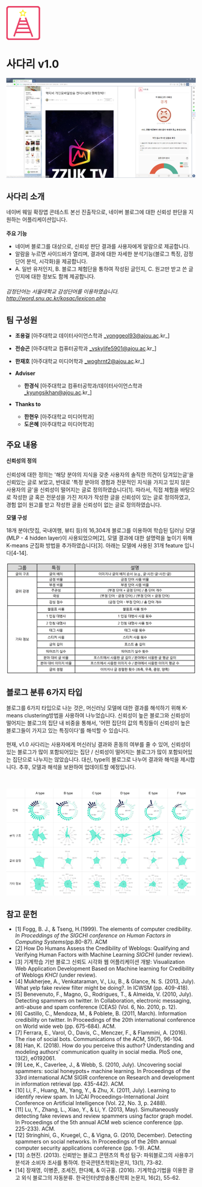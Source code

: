 ![Alt text](./image/icon.png "Icon")
# 사다리 v1.0
![Alt text](./image/Overview_1.png "Overview")
## 사다리 소개
네이버 웨일 확장앱 콘테스트 본선 진출작으로, 네이버 블로그에 대한 신뢰성 판단을 지원하는 어플리케이션입니다.
<br><br>
__주요 기능__<br>
 * 네이버 블로그를 대상으로, 신뢰성 판단 결과를 사용자에게 알람으로 제공합니다.
 * 알람을 누르면 사이드바가 열리며, 결과에 대한 자세한 분석기능(블로그 특징, 감정단어 분석, 시각화)을 제공합니다.
 * A. 일반 유저인지, B. 블로그 체험단을 통하여 작성된 글인지, C. 원고만 받고 쓴 글인지에 대한 정보도 함께 제공합니다. 
 ###### 감정단어는 서울대학교 감성단어를 이용하였습니다. http://word.snu.ac.kr/kosac/lexicon.php
 ## 팀 구성원

*	__조용걸__ [아주대학교 데이터사이언스학과  _yonggeol93@ajou.ac.kr_]
* __전승곤__ [아주대학교 컴퓨터공학과  _vskylife5901@ajou.ac.kr_] 
* __한재호__ [아주대학교 미디어학과  _woghrnt2@ajou.ac.kr_]

*	__Adviser__ 
    *	__한경식__ [아주대학교 컴퓨터공학과/데이터사이언스학과 _kyungsikhan@ajou.ac.kr_]
    
*	__Thanks to__ 
    *	__한현우__ [아주대학교 미디어학과]
    *	__도은혜__ [아주대학교 미디어학과]
    
    
## 주요 내용

__신뢰성의 정의__<br><br>
신뢰성에 대한 정의는 '해당 분야의 지식을 갖춘 사용자의 솔직한 의견이 담겨있는글'을 신뢰있는 글로 보았고, 반대로 '특정 분야의 경험과 전문적인 지식을 가지고 있지 않은 사용자의 글'을 신뢰성이 떨어지는 글로 정의하였습니다[1]. 따라서, 직접 체험을 바탕으로 작성한 글 혹은 전문성을 가진 저자가 작성한 글을 신뢰성이 있는 글로 정의하였고, 경험 없이 원고를 받고 작성한 글을 신뢰성이 없는 글로 정의하였습니다.

__모델 구성__<br>

18개 분야(맛집, 국내여행, 뷰티 등)의 16,304개 블로그를 이용하여 학습된 딥러닝 모델(MLP - 4 hidden layer)이 사용되었으며[2], 모델 결과에 대한 설명력을 높이기 위해
K-means 군집화 방법을 추가하였습니다[3]. 아래는 모델에 사용된 31개 feature 입니다[4-14].<br>
<br>
![Alt text](./image/All_type_of_features.png "All type of features")

## 블로그 분류 6가지 타입
블로그를 6가지 타입으로 나눈 것은, 머신러닝 모델에 대한 결과를 해석하기 위해 K-means clustering방법을 사용하여 나누었습니다.
신뢰성이 높은 블로그와 신뢰성이 떨어지는 블로그의 집단 내 비중을 통해서, '어떤 집단의 값의 특징들이 신뢰성이 높은 블로그들이 가지고 있는 특징이다'를 해석할 수 있습니다.<br><br>
현재, v1.0 사다리는 사용자에게 머신러닝 결과와 혼동의 여부를 줄 수 있어, 신뢰성이 있는 블로그가 많이 포함되어있는 집단 / 신뢰성이 떨어지는 블로그가 많이 포함되어있는 집단으로 나누지는 않았습니다. 대신, type의 블로그로 나누어 결과와 해석을 제시합니다. 추후, 모델과 해석을 보완하여 업데이트할 예정입니다.

<br><br>
![Alt text](./image/All_type_chart_24.png "Visualization chart of 7 type Blog cluster")

## 참고 문헌

*	[1] Fogg, B. J., & Tseng, H.(1999). The elements of computer credibility. _In Proceddings of the SIGCHI conference on Human Factors in Computing Systems_(pp.80-87). ACM
*	[2] How Do Humans Assess the Credibility of Weblogs: Qualifying and Verifying Human Factors with Machine Learning _SIGCHI_ (under review).
*	[3] 기계학습 기반 블로그 신뢰도 시각화 웹 어플리케이션 개발: Visualization Web Application Development Based on Machine learning for Credibility of Weblogs _KHCI_ (under review).
*	[4] Mukherjee, A., Venkataraman, V., Liu, B., & Glance, N. S. (2013, July). What yelp fake review filter might be doing?. In ICWSM (pp. 409-418).
*	[5] Benevenuto, F., Magno, G., Rodrigues, T., & Almeida, V. (2010, July). Detecting spammers on twitter. In Collaboration, electronic messaging, anti-abuse and spam conference (CEAS) (Vol. 6, No. 2010, p. 12).
*	[6] Castillo, C., Mendoza, M., & Poblete, B. (2011, March). Information credibility on twitter. In Proceedings of the 20th international conference on World wide web (pp. 675-684). ACM.
*	[7] Ferrara, E., Varol, O., Davis, C., Menczer, F., & Flammini, A. (2016). The rise of social bots. Communications of the ACM, 59(7), 96-104.
*	[8] Han, K. (2018). How do you perceive this author? Understanding and modeling authors’ communication quality in social media. PloS one, 13(2), e0192061.
*	[9] Lee, K., Caverlee, J., & Webb, S. (2010, July). Uncovering social spammers: social honeypots+ machine learning. In Proceedings of the 33rd international ACM SIGIR conference on Research and development in information retrieval (pp. 435-442). ACM. 
*	[10] Li, F., Huang, M., Yang, Y., & Zhu, X. (2011, July). Learning to identify review spam. In IJCAI Proceedings-International Joint Conference on Artificial Intelligence (Vol. 22, No. 3, p. 2488).
*	[11] Lu, Y., Zhang, L., Xiao, Y., & Li, Y. (2013, May). Simultaneously detecting fake reviews and review spammers using factor graph model. In Proceedings of the 5th annual ACM web science conference (pp. 225-233). ACM.
*	[12] Stringhini, G., Kruegel, C., & Vigna, G. (2010, December). Detecting spammers on social networks. In Proceedings of the 26th annual computer security applications conference (pp. 1-9). ACM.
*	[13] 소현진. (2013). 신뢰받는 블로그 콘텐츠의 특성 탐구: 파워블로그의 사용후기분석과 소비자 조사를 통하여. 한국콘텐츠학회논문지, 13(1), 73-82.
*	[14] 장재영, 이병준, 조세진, 한다혜, & 이규홍. (2016). 기계학습기법을 이용한 광고 외식 블로그의 자동분류. 한국인터넷방송통신학회 논문지, 16(2), 55-62.
